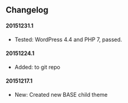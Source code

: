 ## Changelog

#### 20151231.1
* Tested: WordPress 4.4 and PHP 7, passed.

#### 20151224.1
* Added: to git repo

#### 20151217.1
* New: Created new BASE child theme


